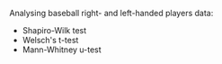 Analysing baseball right- and left-handed players data:

- Shapiro-Wilk test
- Welsch's t-test
- Mann-Whitney u-test
